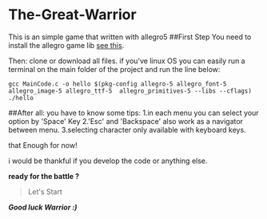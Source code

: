 # The-Great-Warrior
This is an simple game that written with allegro5
##First Step
You need to install the allegro game lib 
[see this](https://github.com/liballeg/allegro_wiki/wiki).

Then:
clone or download all files.
if you've linux OS you can easily run a terminal on the main folder of the project and
run the line below:
```
gcc MainCode.c -o hello $(pkg-config allegro-5 allegro_font-5 allegro_image-5 allegro_ttf-5  allegro_primitives-5 --libs --cflags)
./hello

```

##After all:
you have to know some tips:
1.in each menu you can select your option by 'Space' Key
2.'Esc' and 'Backspace' also work as a navigator between menu.
3.selecting character only available with keyboard keys.

that Enough for now!

i would be thankful if you develop the code or anything else.

**ready for the battle ?** 
> Let's Start

***Good luck Warrior :)***
